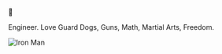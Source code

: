 🦅

Engineer. Love Guard Dogs, Guns, Math, Martial Arts, Freedom.


![Iron Man](https://media.giphy.com/media/3lvqNXheb679S/giphy.gif)